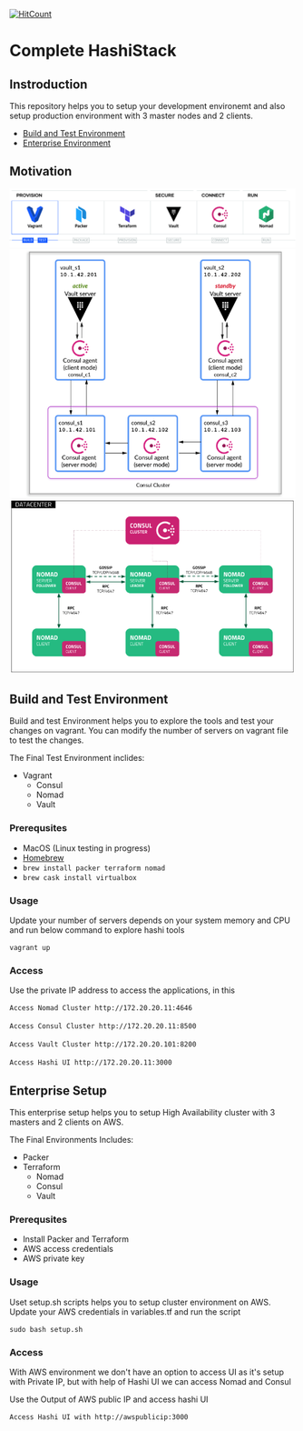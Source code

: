 [![HitCount](http://hits.dwyl.com/angudadevops/hashi-stack.svg)](http://hits.dwyl.com/angudadevops/hashi-stack)

<h1>Complete HashiStack</h1> 

<h2> Instroduction </h2>

This repository helps you to setup your development environemt and also setup production environment with 3 master nodes and 2 clients. 

- [Build and Test Environment](#Build-and-Test-Environment) 
- [Enterprise Environment](#Enterprise-Setup) 

## Motivation

![Hashi Stack Setup](images/hashi-stack.png) 
![Vault HA Setup](images/vault-ha-consul.png)
![Nomad HA Setup](images/nomad_ha.png)

## Build and Test Environment

Build and test Environment helps you to explore the tools and test your changes on vagrant. You can modify the number of servers on vagrant file to test the changes. 

The Final Test Environment inclides:

- Vagrant 
  - Consul
  - Nomad
  - Vault

### Prerequsites

- MacOS (Linux testing in progress)
- [Homebrew](https://brew.sh/)
- `brew install packer terraform nomad`
- `brew cask install virtualbox`


### Usage

Update your number of servers depends on your system memory and CPU and run below command to explore hashi tools

```
vagrant up
```

### Access

Use the private IP address to access the applications, in this 

```
Access Nomad Cluster http://172.20.20.11:4646

Access Consul Cluster http://172.20.20.11:8500

Access Vault Cluster http://172.20.20.101:8200

Access Hashi UI http://172.20.20.11:3000
```

## Enterprise Setup

This enterprise setup helps you to setup High Availability cluster with 3 masters and 2 clients on AWS.

The Final Environments Includes:

- Packer
- Terraform
  - Nomad
  - Consul
  - Vault

### Prerequsites

- Install Packer and Terraform
- AWS access credentials
- AWS private key

### Usage

Uset setup.sh scripts helps you to setup cluster environment on AWS. Update your AWS credentials in variables.tf and run the script

```
sudo bash setup.sh
```

### Access

With AWS environment we don't have an option to access UI as it's setup with Private IP, but with help of Hashi UI we can access Nomad and Consul

Use the Output of AWS public IP and access hashi UI 

```
Access Hashi UI with http://awspublicip:3000
```


